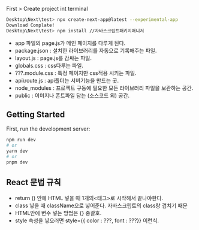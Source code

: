 First > Create project int terminal

```bash
Desktop\Next\test> npx create-next-app@latest --experimental-app
Download Complate!
Desktop\Next\test> npm install //자바스크립트패키지매니저
```


- app 파일의 page.js가 메인 페이지를 다루게 된다.
- package.json : 설치한 라이브러리를 자동으로 기록해주는 파일.
- layout.js : page.js를 감싸는 파일.
- globals.css : css다루는 파일.
- ???.module.css : 특정 페이지만 css적용 시키는 파일.
- api\route.js : api폴더는 서버기능을 만드는 곳.
- node_modules : 프로젝트 구동에 필요한 모든 라이브러리 파일을 보관하는 공간.
- public : 이미지나 폰트파일 담는 (소스코드 외) 공간.


## Getting Started

First, run the development server:

```bash
npm run dev
# or
yarn dev
# or
pnpm dev
```

## React 문법 규칙

- return () 안에 HTML 넣을 때 1개의<태그>로 시작해서 끝나야한다.
- class 넣을 때 className으로 넣어준다. 자바스크립트의 class랑 겹치기 때문
- HTML안에 변수 넣는 방법은 {} 중괄호.
- style 속성을 넣으러면 style={{ color : ???, font : ???}} 이런식.

